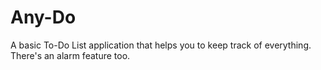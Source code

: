 # Any-Do
A basic To-Do List application that helps you to keep track of everything. There's an alarm feature too.
